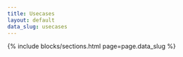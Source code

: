 ```yaml
---
title: Usecases
layout: default
data_slug: usecases
---
```

<div class="pt2">
  {% include blocks/sections.html page=page.data_slug %}
</div>

